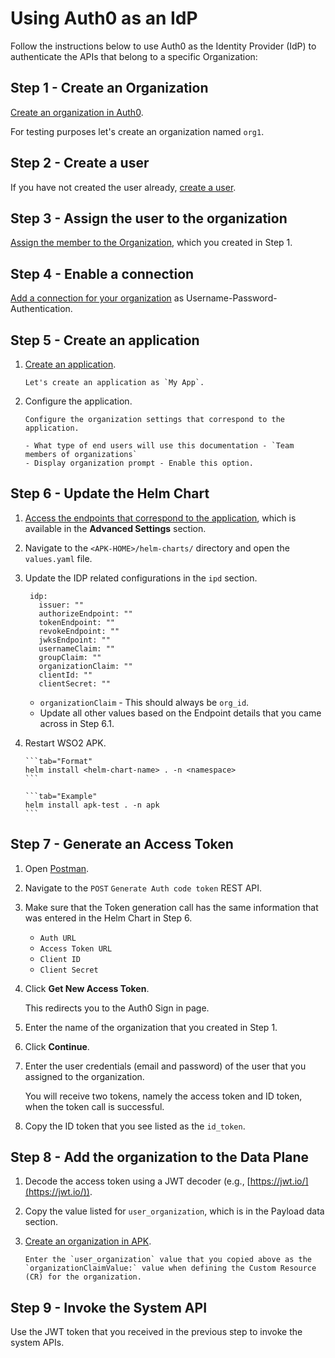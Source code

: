 # Using Auth0 as an IdP

Follow the instructions below to use Auth0 as the Identity Provider (IdP) to authenticate the APIs that belong to a specific Organization:

## Step 1 - Create an Organization

[Create an organization in Auth0](https://auth0.com/docs/manage-users/organizations/configure-organizations/create-organizations).

For testing purposes let's create an organization named `org1`.

## Step 2 - Create a user

If you have not created the user already, [create a user](https://auth0.com/docs/manage-users/user-accounts/create-users).

## Step 3 - Assign the user to the organization

[Assign the member to the Organization](https://auth0.com/docs/manage-users/organizations/configure-organizations/assign-members), which you created in Step 1.

## Step 4 - Enable a connection

[Add a connection for your organization](https://auth0.com/docs/manage-users/organizations/configure-organizations/enable-connections) as Username-Password-Authentication.

## Step 5 - Create an application

1. [Create an application](https://auth0.com/docs/get-started/auth0-overview/create-applications).
     
       Let's create an application as `My App`.

2. Configure the application.

       Configure the organization settings that correspond to the application.

       - What type of end users will use this documentation - `Team members of organizations`
       - Display organization prompt - Enable this option.

## Step 6 - Update the Helm Chart

1. [Access the endpoints that correspond to the application](https://auth0.com/docs/get-started/applications/application-settings#endpoints), which is available in the **Advanced Settings** section.
2. Navigate to the `<APK-HOME>/helm-charts/` directory and open the `values.yaml` file.
3. Update the IDP related configurations in the `ipd` section.

      ```
       idp:
         issuer: ""
         authorizeEndpoint: ""
         tokenEndpoint: ""
         revokeEndpoint: ""
         jwksEndpoint: ""      
         usernameClaim: ""
         groupClaim: ""
         organizationClaim: ""
         clientId: ""
         clientSecret: ""
      ```

      - `organizationClaim` - This should always be `org_id`.
      - Update all other values based on the Endpoint details that you came across in Step 6.1.

4. Restart WSO2 APK.

       ```tab="Format"
       helm install <helm-chart-name> . -n <namespace>
       ```

       ```tab="Example"
       helm install apk-test . -n apk
       ```


## Step 7 - Generate an Access Token

1. Open [Postman](../../../administration/postman-tests).
2. Navigate to the `POST` `Generate Auth code token` REST API.
3. Make sure that the Token generation call has the same information that was entered in the Helm Chart in Step 6.
     
     - `Auth URL`
     - `Access Token URL`
     - `Client ID`
     - `Client Secret`

4. Click **Get New Access Token**.
     
      This redirects you to the Auth0 Sign in page.

5. Enter the name of the organization that you created in Step 1.
6. Click **Continue**.
7. Enter the user credentials (email and password) of the user that you assigned to the organization.
     
     You will receive two tokens, namely the access token and ID token, when the token call is successful.

8.  Copy the ID token that you see listed as the `id_token`.

## Step 8 - Add the organization to the Data Plane
     
1. Decode the access token using a JWT decoder (e.g., [https://jwt.io/](https://jwt.io/)).
2. Copy the value listed for `user_organization`, which is in the Payload data section.
3. [Create an organization in APK](../../../../administration/organizations/#create-an-organization).
    
       Enter the `user_organization` value that you copied above as the `organizationClaimValue:` value when defining the Custom Resource (CR) for the organization.

## Step 9 - Invoke the System API

 Use the JWT token that you received in the previous step to invoke the system APIs.
